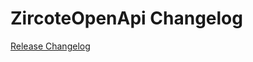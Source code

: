 # ZircoteOpenApi Changelog

[Release Changelog](https://github.com/spryker/zircote-open-api/releases)
